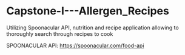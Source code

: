 # Capstone-I---Allergen_Recipes
Utilizing Spoonacular API, nutrition and recipe application allowing to thoroughly search through recipes to cook


SPOONACULAR API: 
https://spoonacular.com/food-api
